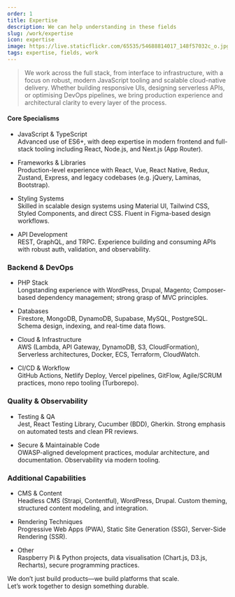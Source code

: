 ```yaml
---
order: 1
title: Expertise
description: We can help understanding in these fields
slug: /work/expertise
icon: expertise
image: https://live.staticflickr.com/65535/54688814017_148f57032c_o.jpg
tags: expertise, fields, work
---
```


> We work across the full stack, from interface to infrastructure, with a focus on robust, modern JavaScript tooling and scalable cloud-native delivery. Whether building responsive UIs, designing serverless APIs, or optimising DevOps pipelines, we bring production experience and architectural clarity to every layer of the process.

#### Core Specialisms

- JavaScript & TypeScript  
  Advanced use of ES6+, with deep expertise in modern frontend and full-stack tooling including React, Node.js, and Next.js (App Router).

- Frameworks & Libraries  
  Production-level experience with React, Vue, React Native, Redux, Zustand, Express, and legacy codebases (e.g. jQuery, Laminas, Bootstrap).

- Styling Systems  
  Skilled in scalable design systems using Material UI, Tailwind CSS, Styled Components, and direct CSS. Fluent in Figma-based design workflows.

- API Development  
  REST, GraphQL, and TRPC. Experience building and consuming APIs with robust auth, validation, and observability.

### Backend & DevOps

- PHP Stack  
  Longstanding experience with WordPress, Drupal, Magento; Composer-based dependency management; strong grasp of MVC principles.

- Databases  
  Firestore, MongoDB, DynamoDB, Supabase, MySQL, PostgreSQL. Schema design, indexing, and real-time data flows.

- Cloud & Infrastructure  
  AWS (Lambda, API Gateway, DynamoDB, S3, CloudFormation), Serverless architectures, Docker, ECS, Terraform, CloudWatch.

- CI/CD & Workflow  
  GitHub Actions, Netlify Deploy, Vercel pipelines, GitFlow, Agile/SCRUM practices, mono repo tooling (Turborepo).

### Quality & Observability

- Testing & QA  
  Jest, React Testing Library, Cucumber (BDD), Gherkin. Strong emphasis on automated tests and clean PR reviews.

- Secure & Maintainable Code  
  OWASP-aligned development practices, modular architecture, and documentation. Observability via modern tooling.

### Additional Capabilities

- CMS & Content  
  Headless CMS (Strapi, Contentful), WordPress, Drupal. Custom theming, structured content modeling, and integration.

- Rendering Techniques  
  Progressive Web Apps (PWA), Static Site Generation (SSG), Server-Side Rendering (SSR).

- Other  
  Raspberry Pi & Python projects, data visualisation (Chart.js, D3.js, Recharts), secure programming practices.

We don’t just build products—we build platforms that scale.  
Let’s work together to design something durable.
